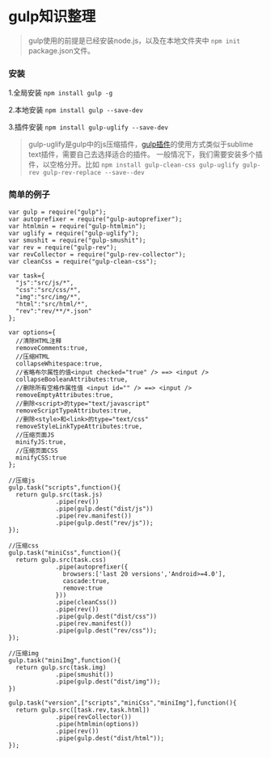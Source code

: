 # gulp知识整理

> gulp使用的前提是已经安装node.js，以及在本地文件夹中 ```npm init ```package.json文件。

### 安装
1.全局安装 ```npm install gulp -g```

2.本地安装 ```npm install gulp --save-dev```

3.插件安装 ```npm install gulp-uglify --save-dev```
> gulp-uglify是gulp中的js压缩插件，[gulp插件](https://gulpjs.com/plugins/)的使用方式类似于sublime text插件，需要自己去选择适合的插件。
> 一般情况下，我们需要安装多个插件，以空格分开。比如
> ```npm install gulp-clean-css gulp-uglify gulp-rev gulp-rev-replace --save--dev```

### 简单的例子
```
var gulp = require("gulp");
var autoprefixer = require("gulp-autoprefixer");
var htmlmin = require("gulp-htmlmin");
var uglify = require("gulp-uglify");
var smushit = require("gulp-smushit");
var rev = require("gulp-rev");
var revCollector = require("gulp-rev-collector");
var cleanCss = require("gulp-clean-css");

var task={
  "js":"src/js/*",
  "css":"src/css/*",
  "img":"src/img/*",
  "html":"src/html/*",
  "rev":"rev/**/*.json"
};

var options={
  //清除HTML注释
  removeComments:true,
  //压缩HTML
  collapseWhitespace:true,
  //省略布尔属性的值<input checked="true" /> ==> <input />
  collapseBooleanAttributes:true,
  //删除所有空格作属性值 <input id="" /> ==> <input />
  removeEmptyAttributes:true,
  //删除<script>的type="text/javascript"
  removeScriptTypeAttributes:true,
  //删除<style>和<link>的type="text/css"
  removeStyleLinkTypeAttributes:true,
  //压缩页面JS
  minifyJS:true,
  //压缩页面CSS
  minifyCSS:true
};

//压缩js
gulp.task("scripts",function(){
  return gulp.src(task.js)
             .pipe(rev())
             .pipe(gulp.dest("dist/js"))
             .pipe(rev.manifest())
             .pipe(gulp.dest("rev/js"));
});

//压缩css
gulp.task("miniCss",function(){
  return gulp.src(task.css)
             .pipe(autoprefixer({
               browsers:['last 20 versions','Android>=4.0'],
               cascade:true,
               remove:true
             }))
             .pipe(cleanCss())
             .pipe(rev())
             .pipe(gulp.dest("dist/css"))
             .pipe(rev.manifest())
             .pipe(gulp.dest("rev/css"));
});

//压缩img
gulp.task("miniImg",function(){
  return gulp.src(task.img)
             .pipe(smushit())
             .pipe(gulp.dest("dist/img"));
})

gulp.task("version",["scripts","miniCss","miniImg"],function(){
  return gulp.src([task.rev,task.html])
             .pipe(revCollector())
             .pipe(htmlmin(options))
             .pipe(rev())
             .pipe(gulp.dest("dist/html"));
});
```